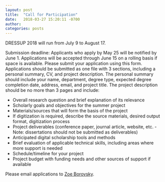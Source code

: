 ```yaml
---
layout: post
title:  "Call for Participation"
date:   2018-03-27 15:20:11 -0700
author: 
categories: posts
---
```

DRESSUP 2018 will run from July 9 to August 17. 

Submission deadline: Applicants who apply by May 25 will be notified by June 1. Applications will be accepted through June 15 on a rolling basis if space is available. Please submit your application using this form. Applications should be submitted as one file with 3 sections, including a personal summary, CV, and project description. The personal summary should include your name, department, degree type, expected degree completion date, address, email, and project title. The project description should be no more than 3 pages and include:

* Overall research question and brief explanation of its relevance
* Scholarly goals and objectives for the summer project
* Materials/sources that will form the basis of the project
* If digitization is required, describe the source materials, desired output format, digitization process
* Project deliverables (conference paper, journal article, website, etc. - Note: dissertations should not be submitted as deliverables)
* Anticipated digital scholarship tools and methods
* Brief evaluation of applicable technical skills, including areas where more support is needed
* Schedule/timeline for your project
* Project budget with funding needs and other sources of support if available

Please email applications to [Zoe Borovsky](mailto:zoe@library.ucla.edu).
